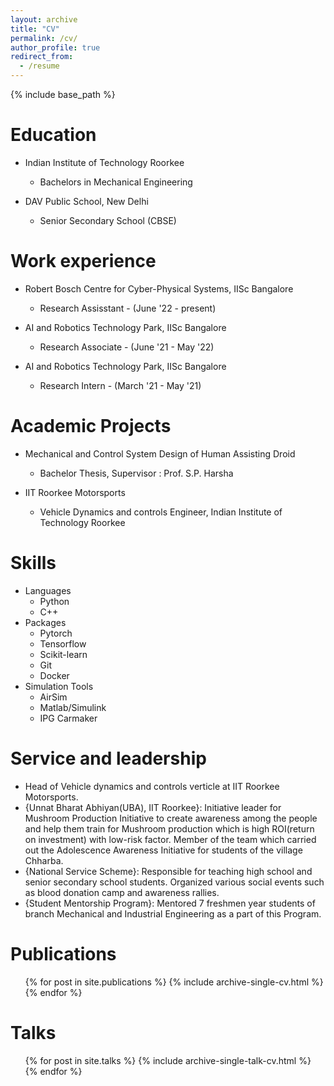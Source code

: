 ```yaml
---
layout: archive
title: "CV"
permalink: /cv/
author_profile: true
redirect_from:
  - /resume
---
```


{% include base_path %}

Education
======
* Indian Institute of Technology Roorkee
  * Bachelors in Mechanical Engineering

* DAV Public School, New Delhi
  * Senior Secondary School (CBSE)

Work experience
======
* Robert Bosch Centre for Cyber-Physical Systems, IISc Bangalore
  * Research Assisstant - (June '22 - present)

* AI and Robotics Technology Park, IISc Bangalore
  * Research Associate - (June '21 - May '22)

* AI and Robotics Technology Park, IISc Bangalore
  * Research Intern - (March '21 - May '21)

Academic Projects
======
* Mechanical and Control System Design of Human Assisting Droid
  * Bachelor Thesis, Supervisor : Prof. S.P. Harsha

* IIT Roorkee Motorsports
  * Vehicle Dynamics and controls Engineer, Indian Institute of Technology Roorkee

  
Skills
======
* Languages
  * Python
  * C++
* Packages
  * Pytorch
  * Tensorflow
  * Scikit-learn
  * Git
  * Docker
* Simulation Tools
  * AirSim
  * Matlab/Simulink
  * IPG Carmaker

Service and leadership
======
* Head of Vehicle dynamics and controls verticle at IIT Roorkee Motorsports.
* {Unnat Bharat Abhiyan(UBA), IIT Roorkee}: Initiative leader for Mushroom Production Initiative to create awareness among the people and help them train for Mushroom production which is high ROI(return on investment) with low-risk factor. Member of the team which carried out the Adolescence Awareness Initiative for students of the village Chharba.
* {National Service Scheme}: Responsible for teaching high school and senior secondary school students. Organized various social events such as blood donation camp and awareness rallies.
* {Student Mentorship Program}: Mentored 7 freshmen year students of branch Mechanical and Industrial Engineering as a part of this Program.

Publications
======
  <ul>{% for post in site.publications %}
    {% include archive-single-cv.html %}
  {% endfor %}</ul>
  
Talks
======
  <ul>{% for post in site.talks %}
    {% include archive-single-talk-cv.html %}
  {% endfor %}</ul>
  

